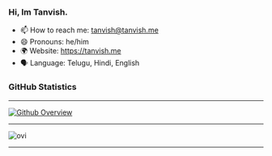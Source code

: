 ### Hi, Im Tanvish.

- 📫 How to reach me: tanvish@tanvish.me
- 😄 Pronouns: he/him
- 🌍 Website: https://tanvish.me
- 🗣️ Language: Telugu, Hindi, English

### GitHub Statistics

---

[![Github Overview](https://api.tanvish.me/git-stats?p)](https://github.com/TanvishGG)

---

<img src="https://api.tanvish.me/git-language?p" alt="ovi" />


---
